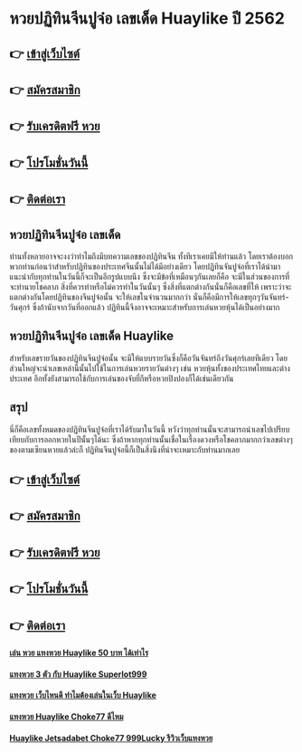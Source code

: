 # หวยปฏิทินจีนปูจ๋อ เลขเด็ด Huaylike ปี 2562

## 👉 [เข้าสู่เว็บไซต์](https://bit.ly/3BNr66N)
## 👉 [สมัครสมาชิก](https://bit.ly/3S5AhVp)
## 👉 [รับเครดิตฟรี หวย](https://bit.ly/3S5AhVp)
## 👉 [โปรโมชั่นวันนี้](https://bit.ly/3S5AhVp)
## 👉 [ติดต่อเรา](https://bit.ly/3S5AhVp)

## หวยปฏิทินจีนปูจ๋อ เลขเด็ด 
ท่านทั้งหลายอาจจะงงว่าทำไมถึงมีบทความเลขของปฏิทินจีน ทั้งทีเราเคยมีให้ท่านแล้ว โดยเราต้องบอกพวกท่านก่อนว่าสำหรับปฏิทินของประเทศจีนนั้นไม่ได้มีอย่างเดียว โดยปฏิทินจันปูจ๋อที่เราได้นำมาแนะนำกับทุกท่านในวันนี้ก็จะเป็นอีกรูปแบบนึง ซึ่งจะมีข้อที่เหมือนๆกันเลยก็คือ จะมีในส่วนของการที่จะทำนายโชคลาภ สิ่งที่ควรทำหรือไม่ควรทำในวันนั้นๆ ซึ่งสิ่งที่แตกต่างกันนั่นก็คือเลขที่ให้ เพราะว่าจะแตกต่างกันโดยปฏิทินของจีนปูจ๋อนั้น จะให้เลขในจำนวนมากกว่า นั่นก็คือมีการให้เลขทุกๆวันจันทร์-วันศุกร์ ซึ่งถ้านับจากวันที่ออกแล้ว ปฏิทินนี้จึงอาจจะเหมาะสำหรับการเล่นหวยหุ้นได้เป็นอย่างมาก

## หวยปฏิทินจีนปูจ๋อ เลขเด็ด Huaylike
สำหรับเลขรายวันของปฏิทินจีนปูจ๋อนั้น จะมีให้แบบรายวันซึ่งก็คือวันจันทร์ถึงวันศุกร์เลยทีเดียว โดยส่วนใหญ่จะนำเลขเหล่านี้นั้นไปใช้ในการเล่นหวยรายวันต่างๆ เช่น หวยหุ้นทั้งของประเทศไทยและต่างประเทศ อีกทั้งยังสามารถใช้กับการเล่นของจับยี่กีหรือหวยปิงปองก็ได้เช่นเดียวกัน

## สรุป
นี่ก็คือเลขทั้งหมดของปฏิทินจีนปูจ๋อที่เราได้รับมาในวันนี้ หวังว่าทุกท่านนั้นจะสามารถนำเลขไปเปรียบเทียบกับการออกหวยในปีนั้นๆได้นะ ซึ่งถ้าหากทุกท่านนั้นเชื่อในเรื่องดวงหรือโชคลาภมากกว่าเลขต่างๆของตามเซียนหวยแล้วล่ะก็ ปฏิทินจีนปูจ๋อนี้ก็เป็นสิ่งนึงที่น่าจะเหมาะกับท่านมากเลย

## 👉 [เข้าสู่เว็บไซต์](https://bit.ly/3BNr66N)
## 👉 [สมัครสมาชิก](https://bit.ly/3S5AhVp)
## 👉 [รับเครดิตฟรี หวย](https://bit.ly/3S5AhVp)
## 👉 [โปรโมชั่นวันนี้](https://bit.ly/3S5AhVp)
## 👉 [ติดต่อเรา](https://bit.ly/3S5AhVp)

#### [เล่น หวย แทงหวย Huaylike 50 บาท ได้เท่าไร](https://atom.io/themes/เล่น%20หวย%20แทงหวย%20Huaylike%2050%20บาท%20ได้เท่าไร)
#### [แทงหวย 3 ตัว กับ Huaylike Superlot999](https://atom.io/themes/แทงหวย%203%20ตัว%20กับ%20Huaylike%20Superlot999)
#### [แทงหวย เว็บไหนดี ทำไมต้องเล่นในเว็บ Huaylike](https://atom.io/themes/แทงหวย%20เว็บไหนดี%20ทำไมต้องเล่นในเว็บ%20Huaylike)
#### [แทงหวย Huaylike Choke77 ดีไหม](https://atom.io/themes/แทงหวย%20Huaylike%20Choke77%20ดีไหม)
#### [Huaylike Jetsadabet Choke77 999Lucky รีวิวเว็บแทงหวย](https://atom.io/themes/Huaylike%20Jetsadabet%20Choke77%20999Lucky%20รีวิวเว็บแทงหวย)